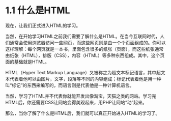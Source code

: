 # 1.1 什么是HTML

现在，让我们正式进入HTML的学习。

当然，在开始学习HTML之前我们需要了解什么是HTML。在当今互联网时代，人们通常会使用浏览器访问一些网页，而这些网页则是由一个个页面组成的。你可以这样理解：每个网页就是一本书，里面包含很多的纸张（页面），而这些纸张通常由纸张（HTML），排版（CSS），内容（HTML）等多种东西组成。其中，这个页面的基础就是HTML。

HTML（Hyper Text Markup Language）又被称之为超文本标记语言，其中超文本代表着他可以由图片，文字，段落等不同的内容组成；标记代表着他是用一种叫“标记”的东西来编写的，而语言则是代表他是一种计算机语言。

当然，学习了HTML并不代表你就能开发出像淘宝，天猫之类的网站。学习完HTML后，你还需要CSS让网站变得美观起来，用PHP让网站“动”起来。

那么，当你了解了什么是HTML后，我们就可以真正开始进入HTML的学习了。

